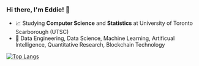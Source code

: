 ### Hi there, I'm Eddie! 👋

<!-- 🎓 Studied **Accounting** and **Economics** at University of British Columbia (UBC) --->
- 📈 Studying **Computer Science** and **Statistics** at University of Toronto Scarborough (UTSC)
- 👀 Data Engineering, Data Science, Machine Learning, Artificual Intelligence, Quantitative Research, Blockchain Technology

[![Top Langs](https://github-readme-stats.vercel.app/api/top-langs/?username=eshinhw&layout=compact)](https://github.com/eshinhw/github-readme-stats)

